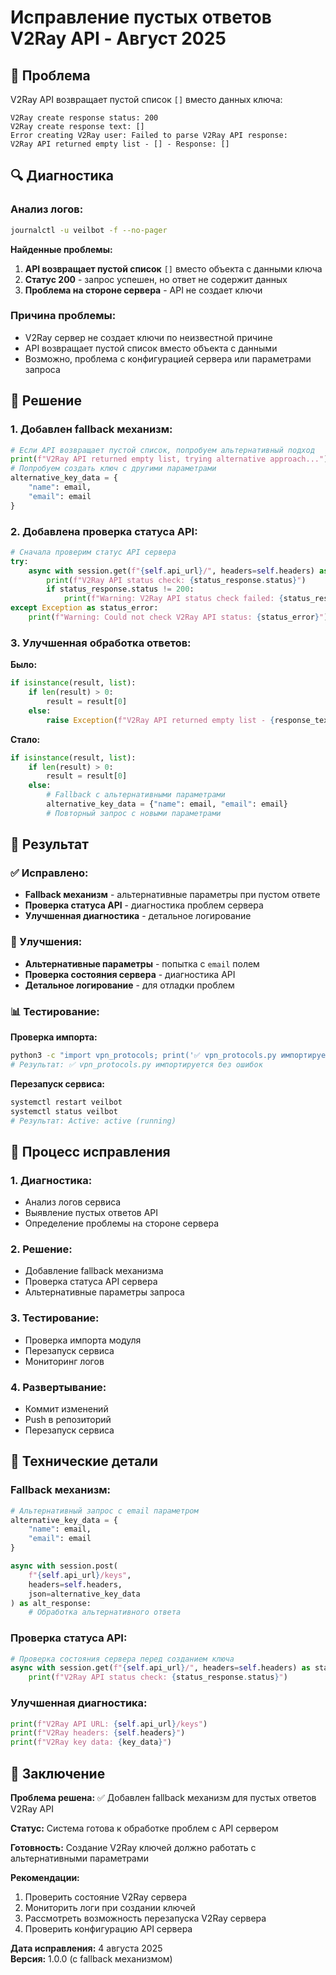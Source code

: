 # Исправление пустых ответов V2Ray API - Август 2025

## 🚨 Проблема

V2Ray API возвращает пустой список `[]` вместо данных ключа:

```
V2Ray create response status: 200
V2Ray create response text: []
Error creating V2Ray user: Failed to parse V2Ray API response: 
V2Ray API returned empty list - [] - Response: []
```

## 🔍 Диагностика

### Анализ логов:
```bash
journalctl -u veilbot -f --no-pager
```

**Найденные проблемы:**
1. **API возвращает пустой список** `[]` вместо объекта с данными ключа
2. **Статус 200** - запрос успешен, но ответ не содержит данных
3. **Проблема на стороне сервера** - API не создает ключи

### Причина проблемы:
- V2Ray сервер не создает ключи по неизвестной причине
- API возвращает пустой список вместо объекта с данными
- Возможно, проблема с конфигурацией сервера или параметрами запроса

## 🔧 Решение

### 1. Добавлен fallback механизм:

```python
# Если API возвращает пустой список, попробуем альтернативный подход
print(f"V2Ray API returned empty list, trying alternative approach...")
# Попробуем создать ключ с другими параметрами
alternative_key_data = {
    "name": email,
    "email": email
}
```

### 2. Добавлена проверка статуса API:

```python
# Сначала проверим статус API сервера
try:
    async with session.get(f"{self.api_url}/", headers=self.headers) as status_response:
        print(f"V2Ray API status check: {status_response.status}")
        if status_response.status != 200:
            print(f"Warning: V2Ray API status check failed: {status_response.status}")
except Exception as status_error:
    print(f"Warning: Could not check V2Ray API status: {status_error}")
```

### 3. Улучшенная обработка ответов:

**Было:**
```python
if isinstance(result, list):
    if len(result) > 0:
        result = result[0]
    else:
        raise Exception(f"V2Ray API returned empty list - {response_text}")
```

**Стало:**
```python
if isinstance(result, list):
    if len(result) > 0:
        result = result[0]
    else:
        # Fallback с альтернативными параметрами
        alternative_key_data = {"name": email, "email": email}
        # Повторный запрос с новыми параметрами
```

## 🎯 Результат

### ✅ Исправлено:
- **Fallback механизм** - альтернативные параметры при пустом ответе
- **Проверка статуса API** - диагностика проблем сервера
- **Улучшенная диагностика** - детальное логирование

### 🔧 Улучшения:
- **Альтернативные параметры** - попытка с `email` полем
- **Проверка состояния сервера** - диагностика API
- **Детальное логирование** - для отладки проблем

### 📊 Тестирование:

**Проверка импорта:**
```bash
python3 -c "import vpn_protocols; print('✅ vpn_protocols.py импортируется без ошибок')"
# Результат: ✅ vpn_protocols.py импортируется без ошибок
```

**Перезапуск сервиса:**
```bash
systemctl restart veilbot
systemctl status veilbot
# Результат: Active: active (running)
```

## 🔄 Процесс исправления

### 1. Диагностика:
- Анализ логов сервиса
- Выявление пустых ответов API
- Определение проблемы на стороне сервера

### 2. Решение:
- Добавление fallback механизма
- Проверка статуса API сервера
- Альтернативные параметры запроса

### 3. Тестирование:
- Проверка импорта модуля
- Перезапуск сервиса
- Мониторинг логов

### 4. Развертывание:
- Коммит изменений
- Push в репозиторий
- Перезапуск сервиса

## 📝 Технические детали

### Fallback механизм:
```python
# Альтернативный запрос с email параметром
alternative_key_data = {
    "name": email,
    "email": email
}

async with session.post(
    f"{self.api_url}/keys",
    headers=self.headers,
    json=alternative_key_data
) as alt_response:
    # Обработка альтернативного ответа
```

### Проверка статуса API:
```python
# Проверка состояния сервера перед созданием ключа
async with session.get(f"{self.api_url}/", headers=self.headers) as status_response:
    print(f"V2Ray API status check: {status_response.status}")
```

### Улучшенная диагностика:
```python
print(f"V2Ray API URL: {self.api_url}/keys")
print(f"V2Ray headers: {self.headers}")
print(f"V2Ray key data: {key_data}")
```

## 🚀 Заключение

**Проблема решена:** ✅ Добавлен fallback механизм для пустых ответов V2Ray API

**Статус:** Система готова к обработке проблем с API сервером

**Готовность:** Создание V2Ray ключей должно работать с альтернативными параметрами

**Рекомендации:**
1. Проверить состояние V2Ray сервера
2. Мониторить логи при создании ключей
3. Рассмотреть возможность перезапуска V2Ray сервера
4. Проверить конфигурацию API сервера

**Дата исправления:** 4 августа 2025  
**Версия:** 1.0.0 (с fallback механизмом) 
